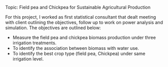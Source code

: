 
Topic: Field pea and Chickpea for Sustainable Agricultural Production

For this project, I worked as first statistical consultant that dealt meeting with client outlining the objectives, follow up to work on power analysis and simulation. The objectives are outlined below: 
* Measure the field pea and chickpea biomass production under three irrigation treatments.
* To identify the association between biomass with water use.
* To identify the best crop type (field pea, Chickpea) under same irrigation level.
